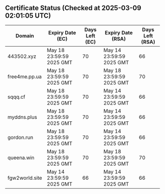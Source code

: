 ## Certificate Status (Checked at 2025-03-09 02:01:05 UTC)
| Domain | Expiry Date (EC) | Days Left (EC) | Expiry Date (RSA) | Days Left (RSA) |
|--------|-------------------|----------------|--------------------|--------------------|
| 443502.xyz | May 18 23:59:59 2025 GMT | 70 | May 14 23:59:59 2025 GMT | 66 |
| free4me.pp.ua | May 18 23:59:59 2025 GMT | 70 | May 18 23:59:59 2025 GMT | 70 |
| sqqq.cf | May 18 23:59:59 2025 GMT | 70 | May 14 23:59:59 2025 GMT | 66 |
| myddns.plus | May 18 23:59:59 2025 GMT | 70 | May 14 23:59:59 2025 GMT | 66 |
| gordon.run | May 18 23:59:59 2025 GMT | 70 | May 14 23:59:59 2025 GMT | 66 |
| queena.win | May 18 23:59:59 2025 GMT | 70 | May 18 23:59:59 2025 GMT | 70 |
| fgw2world.site | May 14 23:59:59 2025 GMT | 66 | May 14 23:59:59 2025 GMT | 66 |
